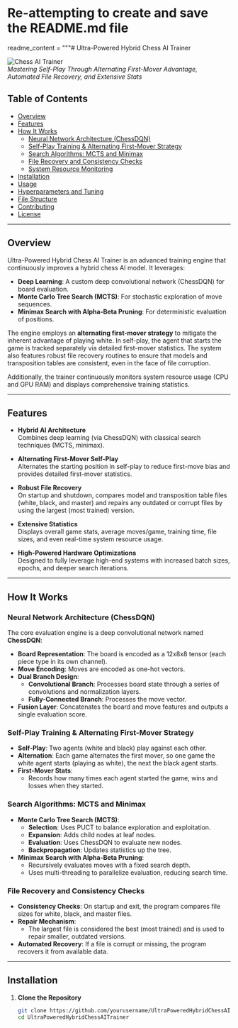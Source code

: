 # Re-attempting to create and save the README.md file

readme_content = """# Ultra-Powered Hybrid Chess AI Trainer

![Chess AI Trainer](https://via.placeholder.com/800x200?text=Ultra-Powered+Hybrid+Chess+AI+Trainer)  
*Mastering Self-Play Through Alternating First-Mover Advantage, Automated File Recovery, and Extensive Stats*

## Table of Contents

- [Overview](#overview)
- [Features](#features)
- [How It Works](#how-it-works)
  - [Neural Network Architecture (ChessDQN)](#neural-network-architecture-chessdqn)
  - [Self-Play Training & Alternating First-Mover Strategy](#self-play-training--alternating-first-mover-strategy)
  - [Search Algorithms: MCTS and Minimax](#search-algorithms-mcts-and-minimax)
  - [File Recovery and Consistency Checks](#file-recovery-and-consistency-checks)
  - [System Resource Monitoring](#system-resource-monitoring)
- [Installation](#installation)
- [Usage](#usage)
- [Hyperparameters and Tuning](#hyperparameters-and-tuning)
- [File Structure](#file-structure)
- [Contributing](#contributing)
- [License](#license)

---

## Overview

Ultra-Powered Hybrid Chess AI Trainer is an advanced training engine that continuously improves a hybrid chess AI model. It leverages:
- **Deep Learning**: A custom deep convolutional network (ChessDQN) for board evaluation.
- **Monte Carlo Tree Search (MCTS)**: For stochastic exploration of move sequences.
- **Minimax Search with Alpha-Beta Pruning**: For deterministic evaluation of positions.

The engine employs an **alternating first-mover strategy** to mitigate the inherent advantage of playing white. In self-play, the agent that starts the game is tracked separately via detailed first-mover statistics. The system also features robust file recovery routines to ensure that models and transposition tables are consistent, even in the face of file corruption.

Additionally, the trainer continuously monitors system resource usage (CPU and GPU RAM) and displays comprehensive training statistics.

---

## Features

- **Hybrid AI Architecture**  
  Combines deep learning (via ChessDQN) with classical search techniques (MCTS, minimax).
  
- **Alternating First-Mover Self-Play**  
  Alternates the starting position in self-play to reduce first-move bias and provides detailed first-mover statistics.

- **Robust File Recovery**  
  On startup and shutdown, compares model and transposition table files (white, black, and master) and repairs any outdated or corrupt files by using the largest (most trained) version.

- **Extensive Statistics**  
  Displays overall game stats, average moves/game, training time, file sizes, and even real-time system resource usage.

- **High-Powered Hardware Optimizations**  
  Designed to fully leverage high-end systems with increased batch sizes, epochs, and deeper search iterations.

---

## How It Works

### Neural Network Architecture (ChessDQN)

The core evaluation engine is a deep convolutional network named **ChessDQN**:
- **Board Representation**: The board is encoded as a 12x8x8 tensor (each piece type in its own channel).
- **Move Encoding**: Moves are encoded as one-hot vectors.
- **Dual Branch Design**:  
  - **Convolutional Branch**: Processes board state through a series of convolutions and normalization layers.
  - **Fully-Connected Branch**: Processes the move vector.
- **Fusion Layer**: Concatenates the board and move features and outputs a single evaluation score.

### Self-Play Training & Alternating First-Mover Strategy

- **Self-Play**: Two agents (white and black) play against each other.  
- **Alternation**: Each game alternates the first mover, so one game the white agent starts (playing as white), the next the black agent starts.
- **First-Mover Stats**:  
  - Records how many times each agent started the game, wins and losses when they started.

### Search Algorithms: MCTS and Minimax

- **Monte Carlo Tree Search (MCTS)**:  
  - **Selection**: Uses PUCT to balance exploration and exploitation.
  - **Expansion**: Adds child nodes at leaf nodes.
  - **Evaluation**: Uses ChessDQN to evaluate new nodes.
  - **Backpropagation**: Updates statistics up the tree.
- **Minimax Search with Alpha-Beta Pruning**:  
  - Recursively evaluates moves with a fixed search depth.
  - Uses multi-threading to parallelize evaluation, reducing search time.

### File Recovery and Consistency Checks

- **Consistency Checks**: On startup and exit, the program compares file sizes for white, black, and master files.
- **Repair Mechanism**:  
  - The largest file is considered the best (most trained) and is used to repair smaller, outdated versions.
- **Automated Recovery**: If a file is corrupt or missing, the program recovers it from available data.

---

## Installation

1. **Clone the Repository**  
   ```bash
   git clone https://github.com/yourusername/UltraPoweredHybridChessAITrainer.git
   cd UltraPoweredHybridChessAITrainer

